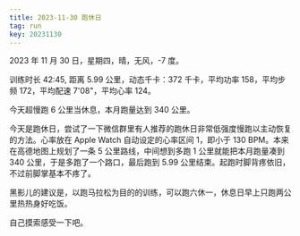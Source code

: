 ```yaml
---
title: 2023-11-30 跑休日
tag: run
key: 20231130
---
```


2023 年 11 月 30 日，星期四，晴，无风，-7 度。

训练时长 42:45, 距离 5.99 公里，动态千卡：372 千卡，平均功率 158，平均步频 172，平均配速 7'08"，平均心率 124。

今天超慢跑 6 公里当休息，本月跑量达到 340 公里。

<!--more-->

今天是跑休日，尝试了一下微信群里有人推荐的跑休日非常低强度慢跑以主动恢复的方法。心率放在 Apple Watch 自动设定的心率区间 1，即小于 130 BPM。本来在高德地图上规划了一条 5 公里路线，中间想到多跑 1 公里就能把本月跑量凑到 340 公里，于是多跑了一个路口，最后跑到 5.99 公里结束。起跑时脚背疼依旧，不过前脚掌基本不疼了。

黑影儿的建议是，以跑马拉松为目的的训练，可以跑六休一，休息日早上只跑两公里热热身好吃饭。

自己摸索感受一下吧。
